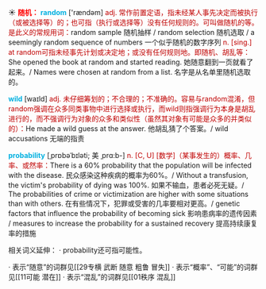 ☀ <font color="red">**随机：**</font>
<font color="sky blue">**random**</font> ['rændəm] 
<font color="#c00000">adj. 常作前置定语，指未经某人事先决定而被执行（或被选择等）的；也可指（执行或选择等）没有任何规则的。可叫做随机的等。是此义的常规用词：</font>random sample 随机抽样 / random selection 随机选取 / a seemingly random sequence of numbers 一个似乎随机的数字序列 <font color="#c00000">n. [sing.] at random可指未经事先计划或决定地；或没有任何规则地。即随机、胡乱等：</font>She opened the book at random and started reading. 她随意翻到一页就看了起来。/ Names were chosen at random from a list. 名字是从名单里随机选取的。

<font color="sky blue">**wild**</font> [waɪld] 
<font color="#c00000">adj. 未仔细筹划的；不合理的；不准确的。容易与random混淆，但random强调在众多同类事物中进行选择或执行，而wild则指强调行为本身是胡乱进行的，而不强调行为对象的众多和类似性（虽然其对象有可能是众多的并类似的）：</font>He made a wild guess at the answer. 他胡乱猜了个答案。/ wild accusations 无端的指责
           
<font color="sky blue">**probability**</font> [ˌprɒbəˈbɪləti; 美 ˌprɑ:b-]
<font color="#c00000">n. [C, U] [数学]（某事发生的）概率、几率、或然率：</font>There is a 60% probability that the population will be infected with the disease. 民众感染这种疾病的概率为60%。/ Without a transfusion, the victim's probability of dying was 100%. 如果不输血，患者必死无疑。/ The probabilities of crime or victimization are higher with some situations than with others. 在有些情况下，犯罪或受害的几率要相对更高。/ genetic factors that influence the probability of becoming sick 影响患病率的遗传因素 / measures to increase the probability for a sustained recovery 提高持续康复率的措施

相关词义延伸：
· probability还可指可能性。 

· 表示“随意”的词群见[[29专横 武断 随意 粗鲁 冒失]]
· 表示“概率”、“可能”的词群见[[11可能 潜在]]
· 表示“混乱”的词群见[[01秩序 混乱]]

